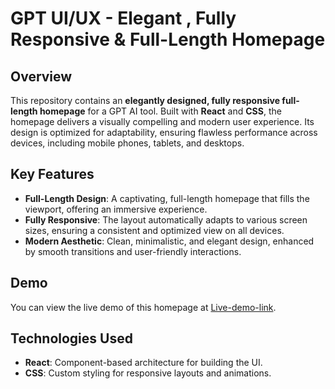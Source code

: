 # GPT UI/UX - Elegant , Fully Responsive & Full-Length Homepage

## Overview

This repository contains an **elegantly designed, fully responsive full-length homepage** for a GPT AI tool. Built with **React** and **CSS**, the homepage delivers a visually compelling and modern user experience. Its design is optimized for adaptability, ensuring flawless performance across devices, including mobile phones, tablets, and desktops.

## Key Features

- **Full-Length Design**: A captivating, full-length homepage that fills the viewport, offering an immersive experience.
- **Fully Responsive**: The layout automatically adapts to various screen sizes, ensuring a consistent and optimized view on all devices.
- **Modern Aesthetic**: Clean, minimalistic, and elegant design, enhanced by smooth transitions and user-friendly interactions.

## Demo

You can view the live demo of this homepage at [Live-demo-link](https://gpt-ui-ux.netlify.app/).

## Technologies Used

- **React**: Component-based architecture for building the UI.
- **CSS**: Custom styling for responsive layouts and animations.

